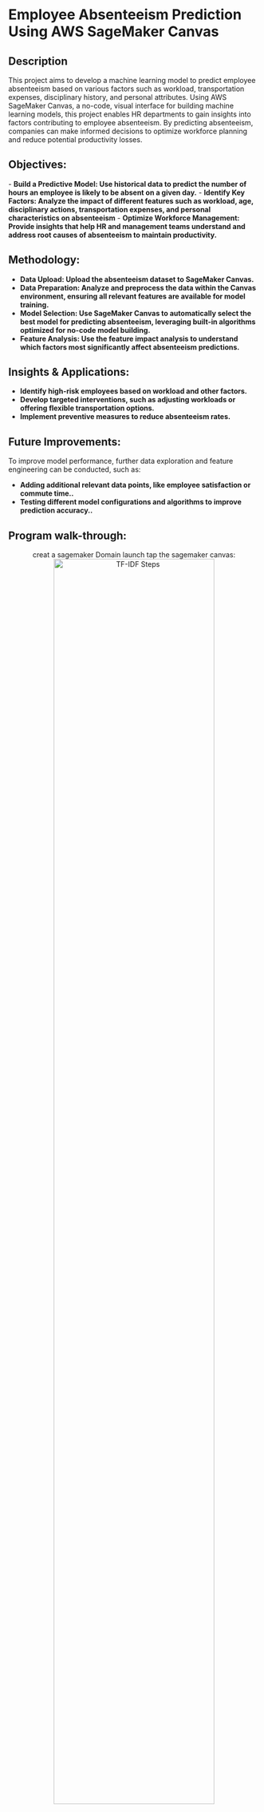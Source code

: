 <h1>Employee Absenteeism Prediction Using AWS SageMaker Canvas</h1>

<h2>Description</h2>
This project aims to develop a machine learning model to predict employee absenteeism based on various factors such as workload, transportation expenses, disciplinary history, and personal attributes. Using AWS SageMaker Canvas, a no-code, visual interface for building machine learning models, this project enables HR departments to gain insights into factors contributing to employee absenteeism. By predicting absenteeism, companies can make informed decisions to optimize workforce planning and reduce potential productivity losses.
<h2>Objectives:</h2>
- <b>Build a Predictive Model: Use historical data to predict the number of hours an employee is likely to be absent on a given day.</b>
- <b>Identify Key Factors: Analyze the impact of different features such as workload, age, disciplinary actions, transportation expenses, and personal characteristics on absenteeism</b>
- <b>Optimize Workforce Management: Provide insights that help HR and management teams understand and address root causes of absenteeism to maintain productivity.</b>
<br />


<h2>Methodology:</h2>

- <b>Data Upload: Upload the absenteeism dataset to SageMaker Canvas.</b> 
- <b>Data Preparation: Analyze and preprocess the data within the Canvas environment, ensuring all relevant features are available for model training.</b>
- <b>Model Selection: Use SageMaker Canvas to automatically select the best model for predicting absenteeism, leveraging built-in algorithms optimized for no-code model building.</b>
- <b>Feature Analysis: Use the feature impact analysis to understand which factors most significantly affect absenteeism predictions. </b>

<h2>Insights & Applications:</h2>

- <b>Identify high-risk employees based on workload and other factors.</b> 
- <b>Develop targeted interventions, such as adjusting workloads or offering flexible transportation options.</b>
- <b>Implement preventive measures to reduce absenteeism rates.</b>

<h2>Future Improvements:</h2>

To improve model performance, further data exploration and feature engineering can be conducted, such as:
- <b>Adding additional relevant data points, like employee satisfaction or commute time..</b>
- <b>Testing different model configurations and algorithms to improve prediction accuracy..</b>


<h2>Program walk-through:</h2>

<p align="center">
creat a sagemaker Domain launch tap the sagemaker canvas: <br/>
 <img src="image/sg-1.png" height="80%" width="80%" alt="TF-IDF Steps"/>
<br />
 
<br />
Implenting raw data from wikipedia to the custom TF-IDF model:  <br/>
<img src="example1.png" height="80%" width="80%" alt="TF-IDF Steps"/>
<br />

<br />
Processing and analysing Data efficiently Using the (KEY:SHIFT ENTER) <br/>
<img src="example 2.png" height="80%" width="80%" alt="TF-IDF Steps"/>
<br />

<br />
TF-IDF Data model complete:  <br/>
<img src="example3.png" height="80%" width="80%" alt="TF-IDF Steps"/>
<br />
<br />
</p>

<!--
 ```diff
- text in red
+ text in green
! text in orange
# text in gray
@@ text in purple (and bold)@@
```
--!>
